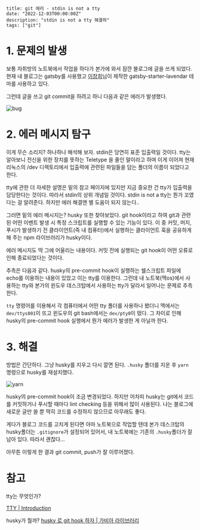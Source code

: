 ```
title: git 에러 - stdin is not a tty
date: "2022-12-03T00:00:00Z"
description: "stdin is not a tty 해결하"
tags: ["git"]
```

# 1. 문제의 발생

보통 자취방의 노트북에서 작업을 하다가 본가에 와서 잠깐 블로그에 글을 쓰게 되었다. 현재 내 블로그는 gatsby를 사용했고 [이창희](https://xo.dev/)님이 제작한 gatsby-starter-lavendar 테마를 사용하고 있다.

그런데 글을 쓰고 git commit을 하려고 하니 다음과 같은 에러가 발생했다.

![bug](C:\Users\soakd\witch-blog\content\blog\stdin-is-not-a-tty\bug.PNG)

# 2. 에러 메시지 탐구

이게 무슨 소리지? 하나하나 해석해 보자. stdin은 당연히 표준 입출력일 것이다. tty는 알아보니 전신을 위한 장치를 뜻하는 Teletype 을 줄인 말이라고 하며 이게 이어져 현재 리눅스의 /dev 디렉토리에서 입출력에 관련된 파일들을 담는 폴더의 이름이 되었다고 한다.

tty에 관한 더 자세한 설명은 밑의 참고 페이지에 있지만 지금 중요한 건 tty가 입출력을 담당한다는 것이다. 따라서 stdin의 상위 개념일 것이다. stdin is not a tty는 뭔가 꼬였다는 걸 알려준다. 하지만 에러 해결엔 별 도움이 되지 않는다..

그러면 밑의 에러 메시지는? husky 또한 찾아보았다. git hook이라고 하여 git과 관련된 어떤 이벤트 발생 시 특정 스크립트를 실행할 수 있는 기능이 있다. 이 중 커밋, 머지, 푸시가 발생하기 전 클라이언트(즉 내 컴퓨터)에서 실행하는 클라이언트 훅을 공유하게 해 주는 npm 라이브러리가 husky이다.

에러 메시지도 딱 그에 어울리는 내용이다. 커밋 전에 실행되는 git hook이 어떤 오류로 인해 종료되었다는 것이다. 

추측은 다음과 같다. husky의 pre-commit hook이 실행하는 쉘스크립트 파일에 echo를 이용하는 내용이 있었고 이는 tty를 이용한다. 그런데 내 노트북(맥os)에서 사용하는 tty와 본가의 윈도우 데스크탑에서 사용하는 tty가 달라서 일어나는 문제로 추측한다.

`tty` 명령어를 이용해서 각 컴퓨터에서 어떤 tty 폴더를 사용하나 봤더니 맥에서는 `dev/ttys001`이 뜨고 윈도우의 git bash에서는 `dev/pty0`이 떴다. 그 차이로 인해 husky의 pre-commit hook 실행에서 뭔가 에러가 발생한 게 아닐까 한다.

# 3. 해결

방법은 간단하다. 그냥 husky를 지우고 다시 깔면 된다. `.husky` 폴더를 지운 후 `yarn` 명령으로 husky를 재설치했다.

![yarn](C:\Users\soakd\witch-blog\content\blog\stdin-is-not-a-tty\yarn.PNG)

husky의 pre-commit hook이 조금 변경되었다. 하지만 어차피 husky는 git에서 코드를 커밋하거나 푸시할 때마다 lint checking 등을 위해서 많이 사용된다. 나는 블로그에 새로운 글만 쓸 뿐 딱히 코드를 수정하지 않으므로 아무래도 좋다. 

게다가 블로그 코드를 고치게 된다면 아마 노트북으로 작업할 텐데 본가 데스크탑의 husky폴더는 `.gitignore`가 설정되어 있어서, 내 노트북에는 기존의 `.husky`폴더가 잘 남아 있다. 따라서 괜찮다...

아무튼 이렇게 한 결과 git commit, push가 잘 이루어졌다.

# 참고

tty는 무엇인가? 

[TTY | Introduction](https://mug896.github.io/bash-shell/tty.html)

husky가 뭘까? [husky 로 git hook 하자 | 가비아 라이브러리](https://library.gabia.com/contents/8492/)
